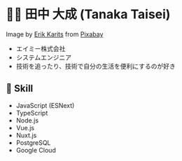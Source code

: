👨‍🔧 田中 大成 (Tanaka Taisei)
====

Image by <a href="https://pixabay.com/users/erik_karits-15012370/?utm_source=link-attribution&amp;utm_medium=referral&amp;utm_campaign=image&amp;utm_content=4813502">Erik Karits</a> from <a href="https://pixabay.com/?utm_source=link-attribution&amp;utm_medium=referral&amp;utm_campaign=image&amp;utm_content=4813502">Pixabay</a>

- エイミー株式会社
- システムエンジニア
- 技術を追ったり、技術で自分の生活を便利にするのが好き

## :wrench: Skill

- JavaScript (ESNext)
- TypeScript
- Node.js
- Vue.js
- Nuxt.js
- PostgreSQL
- Google Cloud

<!--
**ta-tanaka-eimee/ta-tanaka-eimee** is a ✨ _special_ ✨ repository because its `README.md` (this file) appears on your GitHub profile.

Here are some ideas to get you started:

- 🔭 I’m currently working on ...
- 🌱 I’m currently learning ...
- 👯 I’m looking to collaborate on ...
- 🤔 I’m looking for help with ...
- 💬 Ask me about ...
- 📫 How to reach me: ...
- 😄 Pronouns: ...
- ⚡ Fun fact: ...
-->
